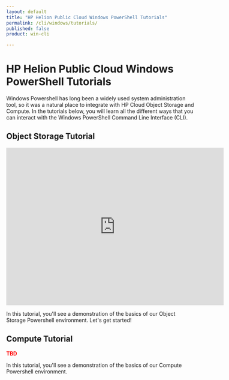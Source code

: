 ```yaml
---
layout: default
title: "HP Helion Public Cloud Windows PowerShell Tutorials"
permalink: /cli/windows/tutorials/
published: false
product: win-cli

---
```

# HP Helion Public Cloud Windows PowerShell Tutorials #

Windows Powershell has long been a widely used system administration tool, so it was a natural place to integrate with HP Cloud Object Storage and Compute.  In the tutorials below, you will learn all the different ways that you can interact with the Windows PowerShell Command Line Interface (CLI).


## Object Storage Tutorial

<iframe src="http://player.vimeo.com/video/33349560?title=0&amp;byline=0&amp;portrait=0" width="580" height="420" frameborder="0"> </iframe>

In this tutorial, you'll see a demonstration of the basics of our Object Storage Powershell environment. Let's get started!   

## Compute Tutorial

<font color="Red"><b>TBD</b></font>

In this tutorial, you'll see a demonstration of the basics of our Compute Powershell environment.

 
